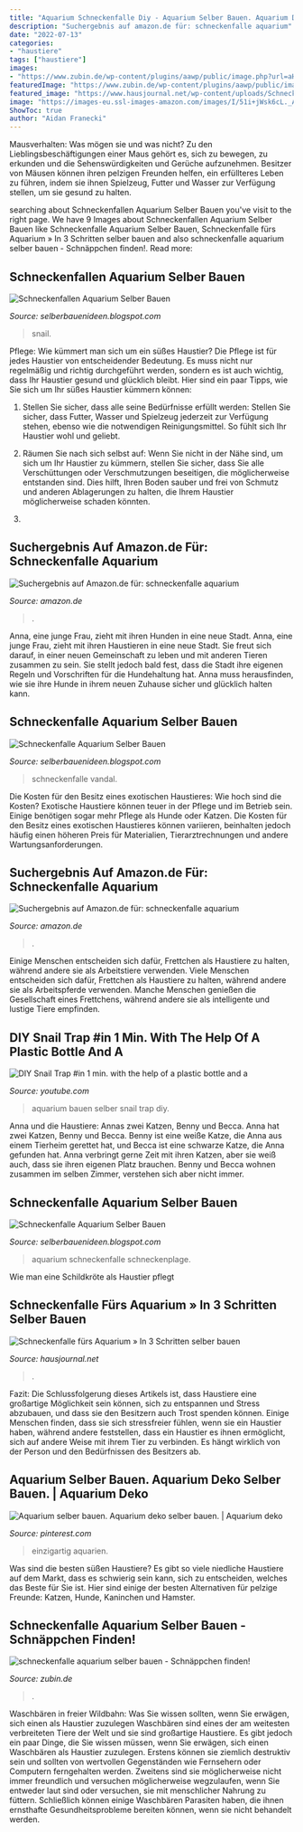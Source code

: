 ```yaml
---
title: "Aquarium Schneckenfalle Diy - Aquarium Selber Bauen. Aquarium Deko Selber Bauen."
description: "Suchergebnis auf amazon.de für: schneckenfalle aquarium"
date: "2022-07-13"
categories:
- "haustiere"
tags: ["haustiere"]
images:
- "https://www.zubin.de/wp-content/plugins/aawp/public/image.php?url=aHR0cHM6Ly9tLm1lZGlhLWFtYXpvbi5jb20vaW1hZ2VzL0kvMzE5RGJBbWRXU0wuanBn"
featuredImage: "https://www.zubin.de/wp-content/plugins/aawp/public/image.php?url=aHR0cHM6Ly9tLm1lZGlhLWFtYXpvbi5jb20vaW1hZ2VzL0kvMzE5RGJBbWRXU0wuanBn"
featured_image: "https://www.hausjournal.net/wp-content/uploads/Schneckenfalle-Aquarium-300x200.jpg"
image: "https://images-eu.ssl-images-amazon.com/images/I/51i+jWsk6cL._AC_US218_.jpg"
ShowToc: true
author: "Aidan Franecki"
---
```



Mausverhalten: Was mögen sie und was nicht?
Zu den Lieblingsbeschäftigungen einer Maus gehört es, sich zu bewegen, zu erkunden und die Sehenswürdigkeiten und Gerüche aufzunehmen. Besitzer von Mäusen können ihren pelzigen Freunden helfen, ein erfüllteres Leben zu führen, indem sie ihnen Spielzeug, Futter und Wasser zur Verfügung stellen, um sie gesund zu halten.

	

		
searching about Schneckenfallen Aquarium Selber Bauen you've visit to the right page. We have 9 Images about Schneckenfallen Aquarium Selber Bauen like Schneckenfalle Aquarium Selber Bauen, Schneckenfalle fürs Aquarium » In 3 Schritten selber bauen and also schneckenfalle aquarium selber bauen - Schnäppchen finden!. Read more:
		
    
## Schneckenfallen Aquarium Selber Bauen

<img loading=lazy src="https://steemitimages.com/640x0/https://s3.us-east-2.amazonaws.com/partiko.io/img/2e09bf961e765db27742c41bcad1212cf7e4a136.png" onerror="this.onerror=null;this.src='https://tse3.mm.bing.net/th?id=OIP.kdxdjNPpgCZ0bFU9Xo6wKAHaFj&amp;pid=15.1';" alt="Schneckenfallen Aquarium Selber Bauen">

_Source: selberbauenideen.blogspot.com_

>snail. 

	

Pflege: Wie kümmert man sich um ein süßes Haustier?
Die Pflege ist für jedes Haustier von entscheidender Bedeutung. Es muss nicht nur regelmäßig und richtig durchgeführt werden, sondern es ist auch wichtig, dass Ihr Haustier gesund und glücklich bleibt. Hier sind ein paar Tipps, wie Sie sich um Ihr süßes Haustier kümmern können:
1. Stellen Sie sicher, dass alle seine Bedürfnisse erfüllt werden: Stellen Sie sicher, dass Futter, Wasser und Spielzeug jederzeit zur Verfügung stehen, ebenso wie die notwendigen Reinigungsmittel. So fühlt sich Ihr Haustier wohl und geliebt.

2. Räumen Sie nach sich selbst auf: Wenn Sie nicht in der Nähe sind, um sich um Ihr Haustier zu kümmern, stellen Sie sicher, dass Sie alle Verschüttungen oder Verschmutzungen beseitigen, die möglicherweise entstanden sind. Dies hilft, Ihren Boden sauber und frei von Schmutz und anderen Ablagerungen zu halten, die Ihrem Haustier möglicherweise schaden könnten.

3.

    
## Suchergebnis Auf Amazon.de Für: Schneckenfalle Aquarium

<img loading=lazy src="https://images-eu.ssl-images-amazon.com/images/I/51i+jWsk6cL._AC_US218_.jpg" onerror="this.onerror=null;this.src='https://tse3.mm.bing.net/th?id=OIP.C-Eh1JjEztsJqBDJcvG7lgAAAA&amp;pid=15.1';" alt="Suchergebnis auf Amazon.de für: schneckenfalle aquarium">

_Source: amazon.de_

>. 

	

Anna, eine junge Frau, zieht mit ihren Hunden in eine neue Stadt.
Anna, eine junge Frau, zieht mit ihren Haustieren in eine neue Stadt. Sie freut sich darauf, in einer neuen Gemeinschaft zu leben und mit anderen Tieren zusammen zu sein. Sie stellt jedoch bald fest, dass die Stadt ihre eigenen Regeln und Vorschriften für die Hundehaltung hat. Anna muss herausfinden, wie sie ihre Hunde in ihrem neuen Zuhause sicher und glücklich halten kann.

    
## Schneckenfalle Aquarium Selber Bauen

<img loading=lazy src="https://www.hornbach.at/data/shop/D04/001/780/496/088/83/DV_8_5740002_01_4c_AT_20150423001936.jpg" onerror="this.onerror=null;this.src='https://tse2.mm.bing.net/th?id=OIP.bQX5P7UlZvf4MCz_ttxOXwHaF7&amp;pid=15.1';" alt="Schneckenfalle Aquarium Selber Bauen">

_Source: selberbauenideen.blogspot.com_

>schneckenfalle vandal. 

	

Die Kosten für den Besitz eines exotischen Haustieres: Wie hoch sind die Kosten?
Exotische Haustiere können teuer in der Pflege und im Betrieb sein. Einige benötigen sogar mehr Pflege als Hunde oder Katzen. Die Kosten für den Besitz eines exotischen Haustieres können variieren, beinhalten jedoch häufig einen höheren Preis für Materialien, Tierarztrechnungen und andere Wartungsanforderungen.

    
## Suchergebnis Auf Amazon.de Für: Schneckenfalle Aquarium

<img loading=lazy src="https://images-eu.ssl-images-amazon.com/images/I/31pm7lGRnLL._AC_US218_.jpg" onerror="this.onerror=null;this.src='https://tse4.mm.bing.net/th?id=OIP.WJkiBydC8fE_ucmOHEP9fgAAAA&amp;pid=15.1';" alt="Suchergebnis auf Amazon.de für: schneckenfalle aquarium">

_Source: amazon.de_

>. 

	

Einige Menschen entscheiden sich dafür, Frettchen als Haustiere zu halten, während andere sie als Arbeitstiere verwenden.
Viele Menschen entscheiden sich dafür, Frettchen als Haustiere zu halten, während andere sie als Arbeitspferde verwenden. Manche Menschen genießen die Gesellschaft eines Frettchens, während andere sie als intelligente und lustige Tiere empfinden.

    
## DIY Snail Trap #in 1 Min. With The Help Of A Plastic Bottle And A

<img loading=lazy src="https://i.ytimg.com/vi/SX8RcA_2P1Q/maxresdefault.jpg" onerror="this.onerror=null;this.src='https://tse4.mm.bing.net/th?id=OIP.qRzhu33TFII5DSmBjxj_iwHaEK&amp;pid=15.1';" alt="DIY Snail Trap #in 1 min. with the help of a plastic bottle and a">

_Source: youtube.com_

>aquarium bauen selber snail trap diy. 

	

Anna und die Haustiere: Annas zwei Katzen, Benny und Becca.
Anna hat zwei Katzen, Benny und Becca. Benny ist eine weiße Katze, die Anna aus einem Tierheim gerettet hat, und Becca ist eine schwarze Katze, die Anna gefunden hat. Anna verbringt gerne Zeit mit ihren Katzen, aber sie weiß auch, dass sie ihren eigenen Platz brauchen. Benny und Becca wohnen zusammen im selben Zimmer, verstehen sich aber nicht immer.

    
## Schneckenfalle Aquarium Selber Bauen

<img loading=lazy src="https://i.ytimg.com/vi/IvtShRpuBI0/maxresdefault.jpg" onerror="this.onerror=null;this.src='https://tse2.mm.bing.net/th?id=OIP.CG2HCE8dBv8NayjFpLUAawHaEK&amp;pid=15.1';" alt="Schneckenfalle Aquarium Selber Bauen">

_Source: selberbauenideen.blogspot.com_

>aquarium schneckenfalle schneckenplage. 

	

Wie man eine Schildkröte als Haustier pflegt

    
## Schneckenfalle Fürs Aquarium » In 3 Schritten Selber Bauen

<img loading=lazy src="https://www.hausjournal.net/wp-content/uploads/Schneckenfalle-Aquarium-300x200.jpg" onerror="this.onerror=null;this.src='https://tse1.mm.bing.net/th?id=OIP.FIWSWVMW-kTrI-yBXz_OxAAAAA&amp;pid=15.1';" alt="Schneckenfalle fürs Aquarium » In 3 Schritten selber bauen">

_Source: hausjournal.net_

>. 

	

Fazit:
Die Schlussfolgerung dieses Artikels ist, dass Haustiere eine großartige Möglichkeit sein können, sich zu entspannen und Stress abzubauen, und dass sie den Besitzern auch Trost spenden können. Einige Menschen finden, dass sie sich stressfreier fühlen, wenn sie ein Haustier haben, während andere feststellen, dass ein Haustier es ihnen ermöglicht, sich auf andere Weise mit ihrem Tier zu verbinden. Es hängt wirklich von der Person und den Bedürfnissen des Besitzers ab.

    
## Aquarium Selber Bauen. Aquarium Deko Selber Bauen. | Aquarium Deko

<img loading=lazy src="https://i.pinimg.com/originals/b1/96/1b/b1961bc34fea8c052aae64e424d15628.jpg" onerror="this.onerror=null;this.src='https://tse4.mm.bing.net/th?id=OIP.e99tz2S0wFFTyM7ZB4VwrwHaFj&amp;pid=15.1';" alt="Aquarium selber bauen. Aquarium deko selber bauen. | Aquarium deko">

_Source: pinterest.com_

>einzigartig aquarien. 

	

Was sind die besten süßen Haustiere?
Es gibt so viele niedliche Haustiere auf dem Markt, dass es schwierig sein kann, sich zu entscheiden, welches das Beste für Sie ist. Hier sind einige der besten Alternativen für pelzige Freunde: Katzen, Hunde, Kaninchen und Hamster.

    
## Schneckenfalle Aquarium Selber Bauen - Schnäppchen Finden!

<img loading=lazy src="https://www.zubin.de/wp-content/plugins/aawp/public/image.php?url=aHR0cHM6Ly9tLm1lZGlhLWFtYXpvbi5jb20vaW1hZ2VzL0kvMzE5RGJBbWRXU0wuanBn" onerror="this.onerror=null;this.src='https://tse2.mm.bing.net/th?id=OIP.ZylhI7wrqa7C-dX3JNstwwHaHa&amp;pid=15.1';" alt="schneckenfalle aquarium selber bauen - Schnäppchen finden!">

_Source: zubin.de_

>. 

	

Waschbären in freier Wildbahn: Was Sie wissen sollten, wenn Sie erwägen, sich einen als Haustier zuzulegen
Waschbären sind eines der am weitesten verbreiteten Tiere der Welt und sie sind großartige Haustiere. Es gibt jedoch ein paar Dinge, die Sie wissen müssen, wenn Sie erwägen, sich einen Waschbären als Haustier zuzulegen. Erstens können sie ziemlich destruktiv sein und sollten von wertvollen Gegenständen wie Fernsehern oder Computern ferngehalten werden. Zweitens sind sie möglicherweise nicht immer freundlich und versuchen möglicherweise wegzulaufen, wenn Sie entweder laut sind oder versuchen, sie mit menschlicher Nahrung zu füttern. Schließlich können einige Waschbären Parasiten haben, die ihnen ernsthafte Gesundheitsprobleme bereiten können, wenn sie nicht behandelt werden.

